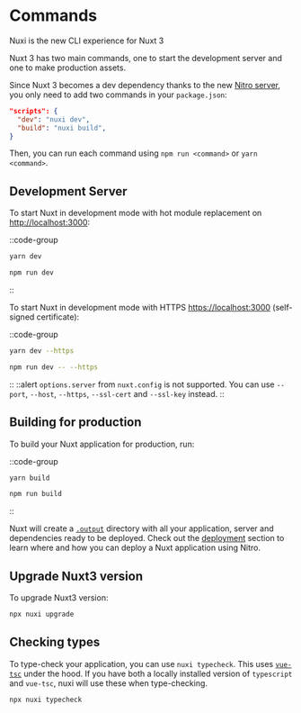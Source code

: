 # Commands

Nuxi is the new CLI experience for Nuxt 3

Nuxt 3 has two main commands, one to start the development server and one to make production assets.

Since Nuxt 3 becomes a dev dependency thanks to the new [Nitro server](/concepts/server-engine), you only need to add two commands in your `package.json`:

```json [package.json]
"scripts": {
  "dev": "nuxi dev",
  "build": "nuxi build",
}
```

Then, you can run each command using `npm run <command>` or `yarn <command>`.

## Development Server

To start Nuxt in development mode with hot module replacement on <http://localhost:3000>:

::code-group

```bash [Yarn]
yarn dev
```

```bash [NPM]
npm run dev
```

::

To start Nuxt in development mode with HTTPS <https://localhost:3000> (self-signed certificate):

::code-group

```bash [Yarn]
yarn dev --https
```

```bash [NPM]
npm run dev -- --https
```

::
::alert
`options.server` from `nuxt.config` is not supported. You can use `--port`, `--host`, `--https`, `--ssl-cert` and `--ssl-key` instead.
::

## Building for production

To build your Nuxt application for production, run:

::code-group

```bash [Yarn]
yarn build
```

```bash [NPM]
npm run build
```

::

Nuxt will create a [`.output`](/docs/directory-structure/output) directory with all your application, server and dependencies ready to be deployed. Check out the [deployment](/docs/deployment) section to learn where and how you can deploy a Nuxt application using Nitro.

## Upgrade Nuxt3 version

To upgrade Nuxt3 version:

```bash
npx nuxi upgrade
```

## Checking types

To type-check your application, you can use `nuxi typecheck`. This uses [`vue-tsc`](https://github.com/johnsoncodehk/volar/tree/master/packages/vue-tsc) under the hood. If you have both a locally installed version of `typescript` and `vue-tsc`, nuxi will use these when type-checking.

```bash
npx nuxi typecheck
```
